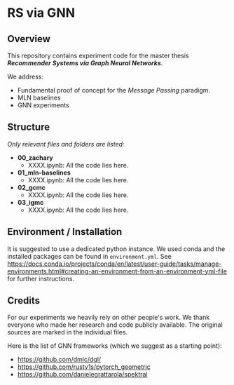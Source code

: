 # RS via GNN

## Overview
This repository contains experiment code for the 
master thesis ***Recommender Systems via Graph Neural Networks***.

We address:
* Fundamental proof of concept for the _Message Passing_ paradigm.
* MLN baselines
* GNN experiments

## Structure
_Only relevant files and folders are listed:_
* __00_zachary__
  * XXXX.ipynb: All the code lies here.
* __01_mln-baselines__
  * XXXX.ipynb: All the code lies here.
* __02_gcmc__
  * XXXX.ipynb: All the code lies here.
* __03_igmc__
  * XXXX.ipynb: All the code lies here.
    
## Environment / Installation
It is suggested to use a dedicated python instance.
We used conda and the installed packages can be found in `environment.yml`.
See https://docs.conda.io/projects/conda/en/latest/user-guide/tasks/manage-environments.html#creating-an-environment-from-an-environment-yml-file for further instructions.

## Credits
For our experiments we heavily rely on other people's work.
We thank everyone who made her research and code publicly available.
The original sources are marked in the individual files.

Here is the list of GNN frameworks (which we suggest as a starting point):
* https://github.com/dmlc/dgl/
* https://github.com/rusty1s/pytorch_geometric
* https://github.com/danielegrattarola/spektral